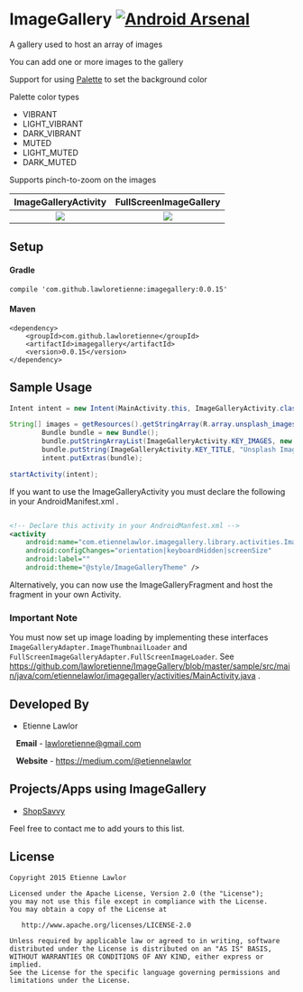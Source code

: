 # ImageGallery [![Android Arsenal](https://img.shields.io/badge/Android%20Arsenal-ImageGallery-brightgreen.svg?style=flat)](https://android-arsenal.com/details/1/2364)
A gallery used to host an array of images

You can add one or more images to the gallery

Support for using <a href="https://developer.android.com/intl/zh-cn/reference/android/support/v7/graphics/Palette.html">Palette</a> to set the background color

Palette color types
 - VIBRANT
 - LIGHT_VIBRANT
 - DARK_VIBRANT
 - MUTED
 - LIGHT_MUTED
 - DARK_MUTED

Supports pinch-to-zoom on the images

ImageGalleryActivity           |  FullScreenImageGallery
:-------------------------:|:-------------------------:
![](https://raw.githubusercontent.com/lawloretienne/ImageGallery/master/images/ImageGallery_Screenshot7.png)  |  ![](https://raw.githubusercontent.com/lawloretienne/ImageGallery/master/images/ImageGallery_Screenshot8.png)

## Setup

#### Gradle

`compile 'com.github.lawloretienne:imagegallery:0.0.15'`

#### Maven
```
<dependency>
    <groupId>com.github.lawloretienne</groupId>
    <artifactId>imagegallery</artifactId>
    <version>0.0.15</version>
</dependency>
```

## Sample Usage

```java
Intent intent = new Intent(MainActivity.this, ImageGalleryActivity.class);

String[] images = getResources().getStringArray(R.array.unsplash_images);
        Bundle bundle = new Bundle();
        bundle.putStringArrayList(ImageGalleryActivity.KEY_IMAGES, new ArrayList<>(Arrays.asList(images)));
        bundle.putString(ImageGalleryActivity.KEY_TITLE, "Unsplash Images");
        intent.putExtras(bundle);

startActivity(intent);
```


If you want to use the ImageGalleryActivity you must declare the following in your AndroidManifest.xml .

```xml

<!-- Declare this activity in your AndroidManfest.xml -->
<activity
    android:name="com.etiennelawlor.imagegallery.library.activities.ImageGalleryActivity"
    android:configChanges="orientation|keyboardHidden|screenSize"
    android:label=""
    android:theme="@style/ImageGalleryTheme" />
```

Alternatively, you can now use the ImageGalleryFragment and host the fragment in your own Activity.

### Important Note
You must now set up image loading by implementing these interfaces `ImageGalleryAdapter.ImageThumbnailLoader` and `FullScreenImageGalleryAdapter.FullScreenImageLoader`. See https://github.com/lawloretienne/ImageGallery/blob/master/sample/src/main/java/com/etiennelawlor/imagegallery/activities/MainActivity.java .


## Developed By

* Etienne Lawlor 
 
&nbsp;&nbsp;&nbsp;**Email** - lawloretienne@gmail.com

&nbsp;&nbsp;&nbsp;**Website** - https://medium.com/@etiennelawlor

## Projects/Apps using ImageGallery

- <a href="https://play.google.com/store/apps/details?id=com.biggu.shopsavvy&hl=en">ShopSavvy</a>

Feel free to contact me to add yours to this list.

## License

```
Copyright 2015 Etienne Lawlor

Licensed under the Apache License, Version 2.0 (the "License");
you may not use this file except in compliance with the License.
You may obtain a copy of the License at

   http://www.apache.org/licenses/LICENSE-2.0

Unless required by applicable law or agreed to in writing, software
distributed under the License is distributed on an "AS IS" BASIS,
WITHOUT WARRANTIES OR CONDITIONS OF ANY KIND, either express or implied.
See the License for the specific language governing permissions and
limitations under the License.
```
